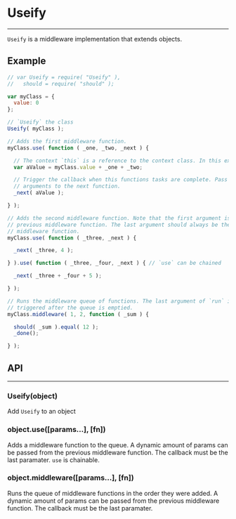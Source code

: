 # Useify
---

`Useify` is a middleware implementation that extends objects.

## Example

```javascript
// var Useify = require( "Useify" ),
//   should = require( "should" );

var myClass = {
  value: 0
};

// `Useify` the class
Useify( myClass );

// Adds the first middleware function.
myClass.use( function ( _one, _two, _next ) {

  // The context `this` is a reference to the context class. In this example it is `myClass`
  var aValue = myClass.value + _one + _two;

  // Trigger the callback when this functions tasks are complete. Pass a dynmaic amount of
  // arguments to the next function.
  _next( aValue );

} );

// Adds the second middleware function. Note that the first argument is the paramater from the
// previous middleware function. The last argument should always be the callback to the next
// middleware function.
myClass.use( function ( _three, _next ) {

  _next( _three, 4 );

} ).use( function ( _three, _four, _next ) { // `use` can be chained

  _next( _three + _four + 5 );

} );

// Runs the middleware queue of functions. The last argument of `run` is a callback that is 
// triggered after the queue is emptied.
myClass.middleware( 1, 2, function ( _sum ) {

  should( _sum ).equal( 12 );
  _done();

} );
```

## API
---

### Useify(object)

Add `Useify` to an object

### object.use([params...], [fn])

Adds a middleware function to the queue. A dynamic amount of params can be passed from the previous middleware function. The callback must be the last paramater. `use` is chainable.

### object.middleware([params...], [fn])

Runs the queue of middleware functions in the order they were added. A dynamic amount of params can be passed from the previous middleware function. The callback must be the last paramater.